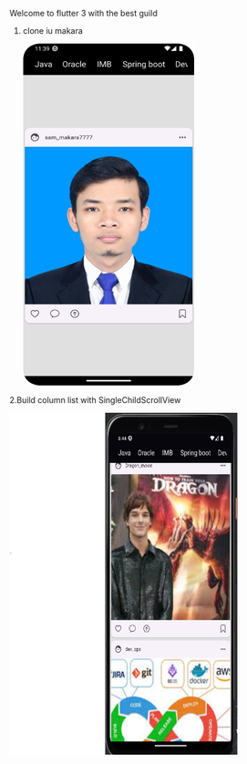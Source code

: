 Welcome to flutter 3 with the best guild
1. clone iu makara

   <img alt="img.png" height="600" src="img.png" width="300"/>
   

2.Build column list with SingleChildScrollView

  <img alt="img_1.png" height="600" src="img_1.png" width="400"/>
